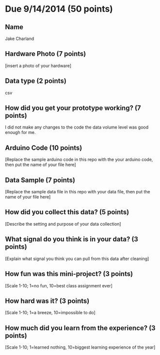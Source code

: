 # Due 9/14/2014  (50 points)


## Name
Jake Charland

## Hardware Photo (7 points)
[insert a photo of your hardware]

## Data type (2 points) 
csv

## How did you get your prototype working? (7 points)
I did not make any changes to the code the data volume level was good enough for me.

## Arduino Code (10 points)
[Replace the sample arduino code in this repo with the your arduino code, then put the name of your file here]

## Data Sample (7 points)
[Replace the sample data file in this repo with your data file, then put the name of your file here]

## How did you collect this data? (5 points)
[Describe the setting and purpose of your data collection]

## What signal do you think is in your data? (3 points)
[Explain what signal you think you can pull from this data after cleaning] 

## How fun was this mini-project? (3 points)
[Scale 1-10; 1=no fun, 10=best class assignment ever]

## How hard was it? (3 points)
[Scale 1-10; 1=a breeze, 10=impossible to do]

## How much did you learn from the experience? (3 points)
[Scale 1-10; 1=learned nothing, 10=biggest learning experience of the year]
